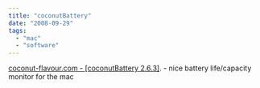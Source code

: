 ```yaml
---
title: "coconutBattery"
date: "2008-09-29"
tags: 
  - "mac"
  - "software"
---
```


[coconut-flavour.com - \[coconutBattery 2.6.3\]](http://www.coconut-flavour.com/coconutbattery/). - nice battery life/capacity monitor for the mac
